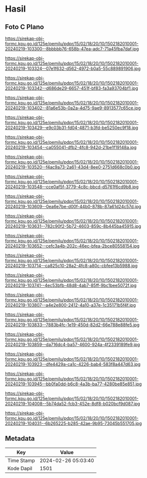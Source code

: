 # Hasil

## Foto C Plano

https://sirekap-obj-formc.kpu.go.id/125e/pemilu/pdpr/15/02/18/20/10/1502182010001-20240219-103300--8bbbbb76-658b-47ea-adc7-71a45fba7daf.jpg

https://sirekap-obj-formc.kpu.go.id/125e/pemilu/pdpr/15/02/18/20/10/1502182010001-20240219-103324--07e1f632-d562-4972-b0a5-55c889891906.jpg

https://sirekap-obj-formc.kpu.go.id/125e/pemilu/pdpr/15/02/18/20/10/1502182010001-20240219-103342--d686de29-6657-451f-bf83-fa3a93704bf1.jpg

https://sirekap-obj-formc.kpu.go.id/125e/pemilu/pdpr/15/02/18/20/10/1502182010001-20240219-103402--81a6e53b-0a2a-4d75-9ae9-8913577c65ce.jpg

https://sirekap-obj-formc.kpu.go.id/125e/pemilu/pdpr/15/02/18/20/10/1502182010001-20240219-103429--e9c03b31-fd04-4871-b3fd-be5250ec9f18.jpg

https://sirekap-obj-formc.kpu.go.id/125e/pemilu/pdpr/15/02/18/20/10/1502182010001-20240219-103454--ca055041-dfb2-4fc8-942d-21be1f19148a.jpg

https://sirekap-obj-formc.kpu.go.id/125e/pemilu/pdpr/15/02/18/20/10/1502182010001-20240219-103520--f4ac9a73-2a61-43d4-8ee0-2751d668c0b0.jpg

https://sirekap-obj-formc.kpu.go.id/125e/pemilu/pdpr/15/02/18/20/10/1502182010001-20240219-103548--cce0af5f-3779-4c8c-bbcd-d5761f6cd9b8.jpg

https://sirekap-obj-formc.kpu.go.id/125e/pemilu/pdpr/15/02/18/20/10/1502182010001-20240219-103609--0ea6e7be-d00f-44b0-878b-87a61d24c57d.jpg

https://sirekap-obj-formc.kpu.go.id/125e/pemilu/pdpr/15/02/18/20/10/1502182010001-20240219-103631--782c90f2-5b72-4603-859c-8b445ba45915.jpg

https://sirekap-obj-formc.kpu.go.id/125e/pemilu/pdpr/15/02/18/20/10/1502182010001-20240219-103652--cefc3a4b-202c-46ec-bfea-2bce80558154.jpg

https://sirekap-obj-formc.kpu.go.id/125e/pemilu/pdpr/15/02/18/20/10/1502182010001-20240219-103714--ca825c10-28a2-4fc8-a80c-cbfee13b5988.jpg

https://sirekap-obj-formc.kpu.go.id/125e/pemilu/pdpr/15/02/18/20/10/1502182010001-20240219-103741--4ec53bfb-48d8-4ab7-85ff-9bc1bee5072f.jpg

https://sirekap-obj-formc.kpu.go.id/125e/pemilu/pdpr/15/02/18/20/10/1502182010001-20240219-103807--a4e2e800-2412-4a10-a37e-1c35171b5f4f.jpg

https://sirekap-obj-formc.kpu.go.id/125e/pemilu/pdpr/15/02/18/20/10/1502182010001-20240219-103833--7883b4fc-1e19-450d-82d2-66e788e88fe5.jpg

https://sirekap-obj-formc.kpu.go.id/125e/pemilu/pdpr/15/02/18/20/10/1502182010001-20240219-103859--da716dc4-ba57-4600-924a-4f2339189fe9.jpg

https://sirekap-obj-formc.kpu.go.id/125e/pemilu/pdpr/15/02/18/20/10/1502182010001-20240219-103923--dfe4429a-ca1c-4226-bab4-583f8a447d63.jpg

https://sirekap-obj-formc.kpu.go.id/125e/pemilu/pdpr/15/02/18/20/10/1502182010001-20240219-103945--bb0fa0dd-b6c8-4a3b-ba77-4280be85e851.jpg

https://sirekap-obj-formc.kpu.go.id/125e/pemilu/pdpr/15/02/18/20/10/1502182010001-20240219-104008--5b74da52-fcb3-452e-8df8-b020bcf9d087.jpg

https://sirekap-obj-formc.kpu.go.id/125e/pemilu/pdpr/15/02/18/20/10/1502182010001-20240219-104031--6b265225-b285-42ae-9b95-73045b551705.jpg


## Metadata

| Key        | Value               |
| ---------- | ------------------- |
| Time Stamp | 2024-02-26 05:03:40 |
| Kode Dapil | 1501                |



